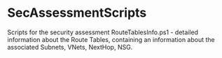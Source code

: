 # SecAssessmentScripts
Scripts for the security assessment
RouteTablesInfo.ps1 - detailed information about the Route Tables, containing an information about the associated Subnets, VNets, NextHop, NSG.
